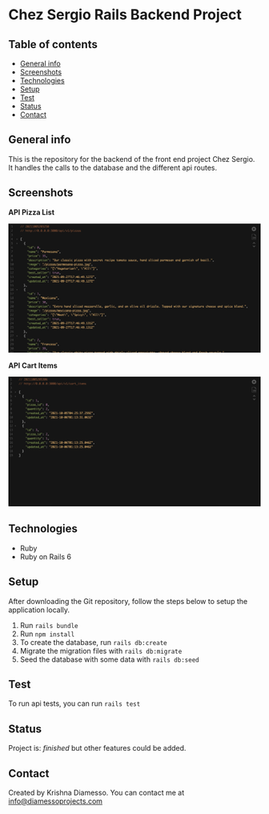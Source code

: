 # Chez Sergio Rails Backend Project

## Table of contents

- [General info](#general-info)
- [Screenshots](#screenshots)
- [Technologies](#technologies)
- [Setup](#setup)
- [Test](#test)
- [Status](#status)
- [Contact](#contact)

## General info

This is the repository for the backend of the front end project Chez Sergio.
It handles the calls to the database and the different api routes.

## Screenshots

**API Pizza List**

![API Pizza List](./public/project-images/api-pizza.png)

**API Cart Items**

![API Cart Items](./public/project-images/api-cart-items.png)

## Technologies

-   Ruby
-   Ruby on Rails 6

## Setup

After downloading the Git repository, follow the steps below to setup the application locally.

1. Run `rails bundle`
2. Run `npm install`
3. To create the database, run `rails db:create`
4. Migrate the migration files with `rails db:migrate`
5. Seed the database with some data with `rails db:seed`

## Test

To run api tests, you can run `rails test`

## Status

Project is: _finished_ but other features could be added.

## Contact

Created by Krishna Diamesso. You can contact me at info@diamessoprojects.com
